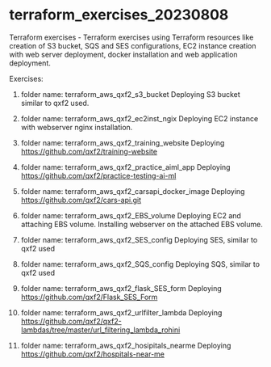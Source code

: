 # terraform_exercises_20230808
Terraform exercises - Terraform exercises using Terraform resources like creation of S3 bucket, SQS and SES configurations, EC2 instance creation with web server deployment, docker installation and web application deployment.

Exercises:
1. folder name: terraform_aws_qxf2_s3_bucket
    Deploying S3 bucket similar to qxf2 used.

2. folder name: terraform_aws_qxf2_ec2inst_ngix
    Deploying EC2 instance with webserver nginx installation.

3. folder name: terraform_aws_qxf2_training_website
    Deploying https://github.com/qxf2/training-website

4. folder name: terraform_aws_qxf2_practice_aiml_app
    Deploying https://github.com/qxf2/practice-testing-ai-ml

5. folder name: terraform_aws_qxf2_carsapi_docker_image
    Deploying https://github.com/qxf2/cars-api.git

6. folder name: terraform_aws_qxf2_EBS_volume
    Deploying EC2 and attaching EBS volume. Installing webserver on the attached EBS volume.

7. folder name: terraform_aws_qxf2_SES_config
    Deploying SES, similar to qxf2 used

8. folder name: terraform_aws_qxf2_SQS_config
    Deploying SQS, similar to qxf2 used

9. folder name: terraform_aws_qxf2_flask_SES_form
    Deploying https://github.com/qxf2/Flask_SES_Form

10. folder name: terraform_aws_qxf2_urlfilter_lambda
    Deploying https://github.com/qxf2/qxf2-lambdas/tree/master/url_filtering_lambda_rohini
    
11. folder name: terraform_aws_qxf2_hosipitals_nearme
    Deploying https://github.com/qxf2/hospitals-near-me
